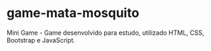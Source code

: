 # game-mata-mosquito
Mini Game - Game desenvolvido para estudo, utilizado HTML, CSS, Bootstrap e JavaScript.
